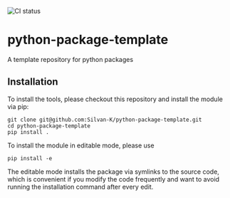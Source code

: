 ![CI status](https://github.com/github/docs/actions/workflows/ci.yaml/badge.svg)

# python-package-template

A template repository for python packages

## Installation

To install the tools, please checkout this repository and install the module via pip:

```
git clone git@github.com:Silvan-K/python-package-template.git
cd python-package-template
pip install .

```

To install the module in editable mode, please use 

```
pip install -e

```

The editable mode installs the package via symlinks to the source code, which is
convenient if you modify the code frequently and want to avoid running the
installation command after every edit.